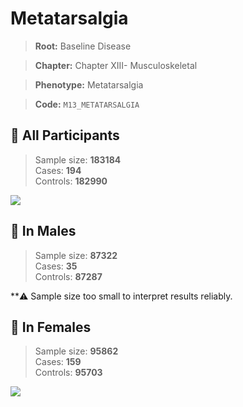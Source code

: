 # Metatarsalgia

> **Root:** Baseline Disease  

> **Chapter:** Chapter XIII- Musculoskeletal  

> **Phenotype:** Metatarsalgia  

> **Code:** `M13_METATARSALGIA`

## 🧪 All Participants  
> Sample size: **183184**  
> Cases: **194**  
> Controls: **182990**
<img src="/Disease/Figures/ALL/Incidence/M13_METATARSALGIA.png"/>
<CsvTable src="/Disease/Data/ALL/Incidence/COX_M13_METATARSALGIA.csv" label="🔍 View full results" />

## 👨 In Males  
> Sample size: **87322**  
> Cases: **35**  
> Controls: **87287**

**⚠️ Sample size too small to interpret results reliably.


## 👩 In Females  
> Sample size: **95862**  
> Cases: **159**  
> Controls: **95703**
<img src="/Disease/Figures/Female/Incidence/M13_METATARSALGIA.png"/>
<CsvTable src="/Disease/Data/Female/Incidence/COX_M13_METATARSALGIA.csv" label="🔍 View full results" />
